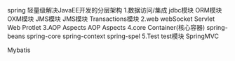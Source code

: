spring
	轻量级解决JavaEE开发的分层架构
	1.数据访问/集成
		jdbc模块
		ORM模块
		OXM模块
		JMS模块
		JMS模块
		Transactions模块
	2.web
		webSocket
		Servlet
		Web
		Protlet
	3.AOP Aspects
		AOP
		Aspects
	4.core Container(核心容器)
		spring-beans
		spring-core
		spring-context
		spring-spel
	5.Test
		test模块
SpringMVC
	
Mybatis
